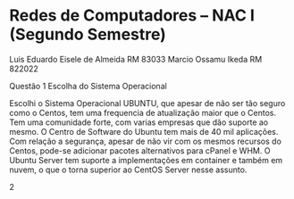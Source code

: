 # Redes de Computadores – NAC I (Segundo Semestre)

Luis Eduardo Eisele de Almeida	RM 83033
Marcio Ossamu Ikeda		RM 822022


Questão 1 Escolha do Sistema Operacional

Escolhi o Sistema Operacional UBUNTU, que apesar de não ser tão seguro como o Centos, tem uma frequencia de atualização maior que o Centos. Tem uma comunidade forte, com varias empresas que dão suporte ao mesmo. O Centro de Software do Ubuntu tem mais de 40  mil aplicações. Com relação a segurança, apesar de não vir com os mesmos recursos do Centos, pode-se adicionar pacotes alternativos para cPanel e WHM. O Ubuntu Server tem suporte a implementações em container e também em nuvem, o que o torna superior ao CentOS Server nesse assunto.


2 
